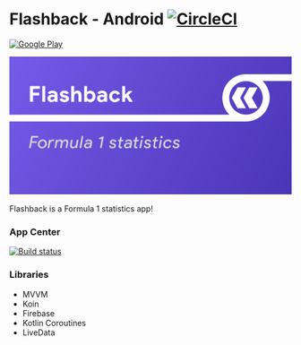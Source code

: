 # Flashback - Android [![CircleCI](https://circleci.com/gh/thementalgoose/android-flashback.svg?style=shield&circle-token=c456d888a5460f7838ead408c540fcbae60e98a3)](https://app.circleci.com/pipelines/gh/thementalgoose/android-flashback)

[![Google Play](https://i.imgur.com/gSfLc4N.png)](https://play.google.com/store/apps/details?id=tmg.flashback)

![Flashback](res/feature.png)

Flashback is a Formula 1 statistics app!

### App Center

[![Build status](https://build.appcenter.ms/v0.1/apps/b3acf271-9d40-4874-a4b2-8c2818ba9817/branches/master/badge)](https://appcenter.ms)

### Libraries

- MVVM
- Koin
- Firebase
- Kotlin Coroutines
- LiveData
